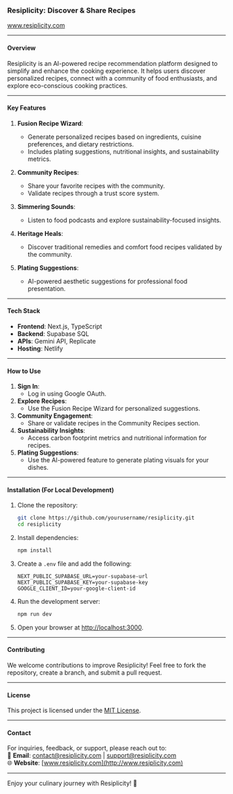### Resiplicity: Discover & Share Recipes

www.resiplicity.com

---

#### **Overview**
Resiplicity is an AI-powered recipe recommendation platform designed to simplify and enhance the cooking experience. It helps users discover personalized recipes, connect with a community of food enthusiasts, and explore eco-conscious cooking practices.

---

#### **Key Features**
1. **Fusion Recipe Wizard**:
   - Generate personalized recipes based on ingredients, cuisine preferences, and dietary restrictions.
   - Includes plating suggestions, nutritional insights, and sustainability metrics.

2. **Community Recipes**:
   - Share your favorite recipes with the community.
   - Validate recipes through a trust score system.

3. **Simmering Sounds**:
   - Listen to food podcasts and explore sustainability-focused insights.

4. **Heritage Heals**:
   - Discover traditional remedies and comfort food recipes validated by the community.

5. **Plating Suggestions**:
   - AI-powered aesthetic suggestions for professional food presentation.

---

#### **Tech Stack**
- **Frontend**: Next.js, TypeScript
- **Backend**: Supabase SQL
- **APIs**: Gemini API, Replicate
- **Hosting**: Netlify

---

#### **How to Use**
1. **Sign In**:
   - Log in using Google OAuth.
2. **Explore Recipes**:
   - Use the Fusion Recipe Wizard for personalized suggestions.
3. **Community Engagement**:
   - Share or validate recipes in the Community Recipes section.
4. **Sustainability Insights**:
   - Access carbon footprint metrics and nutritional information for recipes.
5. **Plating Suggestions**:
   - Use the AI-powered feature to generate plating visuals for your dishes.

---

#### **Installation (For Local Development)**
1. Clone the repository:
   ```bash
   git clone https://github.com/yourusername/resiplicity.git
   cd resiplicity
   ```
2. Install dependencies:
   ```bash
   npm install
   ```
3. Create a `.env` file and add the following:
   ```
   NEXT_PUBLIC_SUPABASE_URL=your-supabase-url
   NEXT_PUBLIC_SUPABASE_KEY=your-supabase-key
   GOOGLE_CLIENT_ID=your-google-client-id
   ```
4. Run the development server:
   ```bash
   npm run dev
   ```
5. Open your browser at [http://localhost:3000](http://localhost:3000).

---

#### **Contributing**
We welcome contributions to improve Resiplicity! Feel free to fork the repository, create a branch, and submit a pull request.

---

#### **License**
This project is licensed under the [MIT License](LICENSE).

---

#### **Contact**
For inquiries, feedback, or support, please reach out to:  
📧 **Email**: [contact@resiplicity.com](mailto:contact@resiplicity.com) | [support@resiplicity.com](mailto:support@resiplicity.com)  
🌐 **Website**: [www.resiplicity.com](http://www.resiplicity.com)

---

Enjoy your culinary journey with Resiplicity! 🎉
